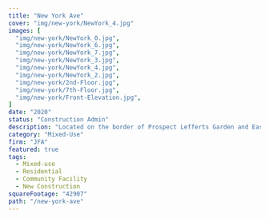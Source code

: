 ```yaml
---
title: "New York Ave"
cover: "img/new-york/NewYork_4.jpg"
images: [
  "img/new-york/NewYork_0.jpg",
  "img/new-york/NewYork_6.jpg",
  "img/new-york/NewYork_7.jpg",
  "img/new-york/NewYork_3.jpg",
  "img/new-york/NewYork_4.jpg",
  "img/new-york/NewYork_2.jpg",
  "img/new-york/2nd-Floor.jpg",
  "img/new-york/7th-Floor.jpg",
  "img/new-york/Front-Elevation.jpg",
]
date: "2020"
status: "Construction Admin"
description: "Located on the border of Prospect Lefferts Garden and East Flatbush, this mixed-used building contains a ground floor community facility space and 39 dwelling units over 42,907 SF. The buildings amenities include laundry, 1,000 SF of recreation space, split between a gym and a lounge, as well as ample public outdoor terrace space. The buildings exterior is timeless with it's gray brick, metal panel, and large glass windows, while it's interior boasts a warm, welcoming palette with solid wood, gold accents, and deep blue paint and wallpapers throughout."
category: "Mixed-Use"
firm: "JFA"
featured: true
tags: 
  - Mixed-use 
  - Residential 
  - Community Facility
  - New Construction
squareFootage: "42907"
path: "/new-york-ave"
---
```

